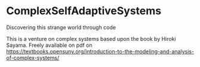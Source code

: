 # ComplexSelfAdaptiveSystems
Discovering this strange world through code


This is a venture on complex systems based upon the book by Hiroki Sayama. Freely available on pdf on https://textbooks.opensuny.org/introduction-to-the-modeling-and-analysis-of-complex-systems/

